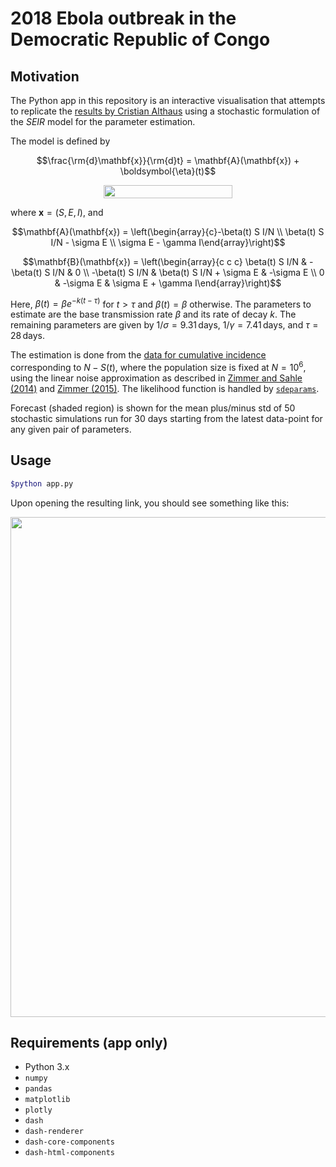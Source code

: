 # 2018 Ebola outbreak in the Democratic Republic of Congo

## Motivation

The Python app in this repository is an interactive visualisation that attempts to replicate the [results by Cristian Althaus](https://github.com/calthaus/Ebola/tree/master/DRC%20%28GitHub%202018%29) using a stochastic formulation of the *SEIR* model for the parameter estimation.

The model is defined by

$$\frac{\rm{d}\mathbf{x}}{\rm{d}t} = \mathbf{A}(\mathbf{x}) + \boldsymbol{\eta}(t)$$

<p align="center"><img src="https://rawgit.com/cparrarojas/sde-parameter-estimation/svgs/svgs/1f98df381e7e7f1299dd2d58c4da8f6a.svg?invert_in_darkmode" align=middle width=205.0356pt height=20.53161pt/></p>

where $\mathbf{x}=(S,E,I)$, and

$$\mathbf{A}(\mathbf{x}) = \left(\begin{array}{c}-\beta(t) S I/N \\ \beta(t) S I/N - \sigma E \\ \sigma E - \gamma I\end{array}\right)$$

$$\mathbf{B}(\mathbf{x}) = \left(\begin{array}{c c c} \beta(t) S I/N & -\beta(t) S I/N & 0 \\ -\beta(t) S I/N & \beta(t) S I/N + \sigma E & -\sigma E \\ 0 & -\sigma E & \sigma E + \gamma I\end{array}\right)$$

Here, $\beta(t)=\beta e^{-k(t-\tau)}$ for $t>\tau$ and $\beta(t)=\beta$ otherwise. The parameters to estimate are the base transmission rate $\beta$ and its rate of decay $k$. The remaining parameters are given by $1/\sigma=9.31\,\text{days}$, $1/\gamma=7.41\,\text{days}$, and $\tau=28\,\text{days}$.

The estimation is done from the [data for cumulative incidence](https://github.com/calthaus/Ebola/blob/master/DRC%20%28GitHub%202018%29/Ebola_outbreak_DRC2018_data.csv) corresponding to $N-S(t)$, where the population size is fixed at $N=10^6$, using the linear noise approximation as described in [Zimmer and Sahle (2014)](http://ieeexplore.ieee.org/abstract/document/7277317/) and [Zimmer (2015)](https://www.sciencedirect.com/science/article/pii/S0025556415001698). The likelihood function is handled by [`sdeparams`](https://github.com/cparrarojas/sde-parameter-estimation/).

Forecast (shaded region) is shown for the mean plus/minus std of 50 stochastic simulations run for 30 days starting from the latest data-point for any given pair of parameters.

## Usage

```bash
$python app.py
```

Upon opening the resulting link, you should see something like this:
<p align="center"><img src="https://rawgit.com/cparrarojas/ebov-2018/master/animation.gif" align=middle width=800px></p>

## Requirements (app only)

- Python 3.x
- `numpy`
- `pandas`
- `matplotlib`
- `plotly`
- `dash`
- `dash-renderer`
- `dash-core-components`
- `dash-html-components`
